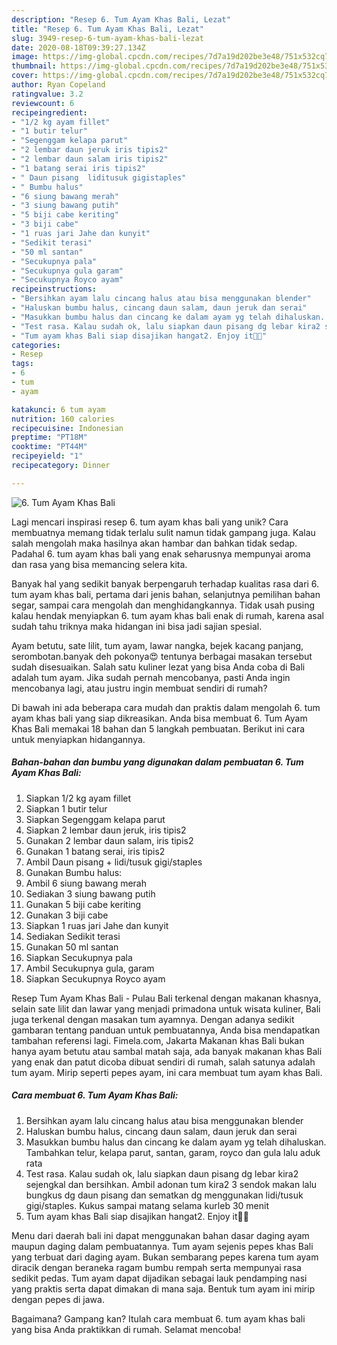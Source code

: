 ```yaml
---
description: "Resep 6. Tum Ayam Khas Bali, Lezat"
title: "Resep 6. Tum Ayam Khas Bali, Lezat"
slug: 3949-resep-6-tum-ayam-khas-bali-lezat
date: 2020-08-18T09:39:27.134Z
image: https://img-global.cpcdn.com/recipes/7d7a19d202be3e48/751x532cq70/6-tum-ayam-khas-bali-foto-resep-utama.jpg
thumbnail: https://img-global.cpcdn.com/recipes/7d7a19d202be3e48/751x532cq70/6-tum-ayam-khas-bali-foto-resep-utama.jpg
cover: https://img-global.cpcdn.com/recipes/7d7a19d202be3e48/751x532cq70/6-tum-ayam-khas-bali-foto-resep-utama.jpg
author: Ryan Copeland
ratingvalue: 3.2
reviewcount: 6
recipeingredient:
- "1/2 kg ayam fillet"
- "1 butir telur"
- "Segenggam kelapa parut"
- "2 lembar daun jeruk iris tipis2"
- "2 lembar daun salam iris tipis2"
- "1 batang serai iris tipis2"
- " Daun pisang  liditusuk gigistaples"
- " Bumbu halus"
- "6 siung bawang merah"
- "3 siung bawang putih"
- "5 biji cabe keriting"
- "3 biji cabe"
- "1 ruas jari Jahe dan kunyit"
- "Sedikit terasi"
- "50 ml santan"
- "Secukupnya pala"
- "Secukupnya gula garam"
- "Secukupnya Royco ayam"
recipeinstructions:
- "Bersihkan ayam lalu cincang halus atau bisa menggunakan blender"
- "Haluskan bumbu halus, cincang daun salam, daun jeruk dan serai"
- "Masukkan bumbu halus dan cincang ke dalam ayam yg telah dihaluskan. Tambahkan telur, kelapa parut, santan, garam, royco dan gula lalu aduk rata"
- "Test rasa. Kalau sudah ok, lalu siapkan daun pisang dg lebar kira2 sejengkal dan bersihkan. Ambil adonan tum kira2 3 sendok makan lalu bungkus dg daun pisang dan sematkan dg menggunakan lidi/tusuk gigi/staples. Kukus sampai matang selama kurleb 30 menit"
- "Tum ayam khas Bali siap disajikan hangat2. Enjoy it🥰🥰"
categories:
- Resep
tags:
- 6
- tum
- ayam

katakunci: 6 tum ayam 
nutrition: 160 calories
recipecuisine: Indonesian
preptime: "PT18M"
cooktime: "PT44M"
recipeyield: "1"
recipecategory: Dinner

---
```



![6. Tum Ayam Khas Bali](https://img-global.cpcdn.com/recipes/7d7a19d202be3e48/751x532cq70/6-tum-ayam-khas-bali-foto-resep-utama.jpg)

Lagi mencari inspirasi resep 6. tum ayam khas bali yang unik? Cara membuatnya memang tidak terlalu sulit namun tidak gampang juga. Kalau salah mengolah maka hasilnya akan hambar dan bahkan tidak sedap. Padahal 6. tum ayam khas bali yang enak seharusnya mempunyai aroma dan rasa yang bisa memancing selera kita.

Banyak hal yang sedikit banyak berpengaruh terhadap kualitas rasa dari 6. tum ayam khas bali, pertama dari jenis bahan, selanjutnya pemilihan bahan segar, sampai cara mengolah dan menghidangkannya. Tidak usah pusing kalau hendak menyiapkan 6. tum ayam khas bali enak di rumah, karena asal sudah tahu triknya maka hidangan ini bisa jadi sajian spesial.

Ayam betutu, sate lilit, tum ayam, lawar nangka, bejek kacang panjang, serombotan.banyak deh pokonya😍 tentunya berbagai masakan tersebut sudah disesuaikan. Salah satu kuliner lezat yang bisa Anda coba di Bali adalah tum ayam. Jika sudah pernah mencobanya, pasti Anda ingin mencobanya lagi, atau justru ingin membuat sendiri di rumah?


Di bawah ini ada beberapa cara mudah dan praktis dalam mengolah 6. tum ayam khas bali yang siap dikreasikan. Anda bisa membuat 6. Tum Ayam Khas Bali memakai 18 bahan dan 5 langkah pembuatan. Berikut ini cara untuk menyiapkan hidangannya.

<!--inarticleads1-->

##### Bahan-bahan dan bumbu yang digunakan dalam pembuatan 6. Tum Ayam Khas Bali:

1. Siapkan 1/2 kg ayam fillet
1. Siapkan 1 butir telur
1. Siapkan Segenggam kelapa parut
1. Siapkan 2 lembar daun jeruk, iris tipis2
1. Gunakan 2 lembar daun salam, iris tipis2
1. Gunakan 1 batang serai, iris tipis2
1. Ambil  Daun pisang + lidi/tusuk gigi/staples
1. Gunakan  Bumbu halus:
1. Ambil 6 siung bawang merah
1. Sediakan 3 siung bawang putih
1. Gunakan 5 biji cabe keriting
1. Gunakan 3 biji cabe
1. Siapkan 1 ruas jari Jahe dan kunyit
1. Sediakan Sedikit terasi
1. Gunakan 50 ml santan
1. Siapkan Secukupnya pala
1. Ambil Secukupnya gula, garam
1. Siapkan Secukupnya Royco ayam


Resep Tum Ayam Khas Bali - Pulau Bali terkenal dengan makanan khasnya, selain sate lilit dan lawar yang menjadi primadona untuk wisata kuliner, Bali juga terkenal dengan masakan tum ayamnya. Dengan adanya sedikit gambaran tentang panduan untuk pembuatannya, Anda bisa mendapatkan tambahan referensi lagi. Fimela.com, Jakarta Makanan khas Bali bukan hanya ayam betutu atau sambal matah saja, ada banyak makanan khas Bali yang enak dan patut dicoba dibuat sendiri di rumah, salah satunya adalah tum ayam. Mirip seperti pepes ayam, ini cara membuat tum ayam khas Bali. 

<!--inarticleads2-->

##### Cara membuat 6. Tum Ayam Khas Bali:

1. Bersihkan ayam lalu cincang halus atau bisa menggunakan blender
1. Haluskan bumbu halus, cincang daun salam, daun jeruk dan serai
1. Masukkan bumbu halus dan cincang ke dalam ayam yg telah dihaluskan. Tambahkan telur, kelapa parut, santan, garam, royco dan gula lalu aduk rata
1. Test rasa. Kalau sudah ok, lalu siapkan daun pisang dg lebar kira2 sejengkal dan bersihkan. Ambil adonan tum kira2 3 sendok makan lalu bungkus dg daun pisang dan sematkan dg menggunakan lidi/tusuk gigi/staples. Kukus sampai matang selama kurleb 30 menit
1. Tum ayam khas Bali siap disajikan hangat2. Enjoy it🥰🥰


Menu dari daerah bali ini dapat menggunakan bahan dasar daging ayam maupun daging dalam pembuatannya. Tum ayam sejenis pepes khas Bali yang terbuat dari daging ayam. Bukan sembarang pepes karena tum ayam diracik dengan beraneka ragam bumbu rempah serta mempunyai rasa sedikit pedas. Tum ayam dapat dijadikan sebagai lauk pendamping nasi yang praktis serta dapat dimakan di mana saja. Bentuk tum ayam ini mirip dengan pepes di jawa. 

Bagaimana? Gampang kan? Itulah cara membuat 6. tum ayam khas bali yang bisa Anda praktikkan di rumah. Selamat mencoba!
